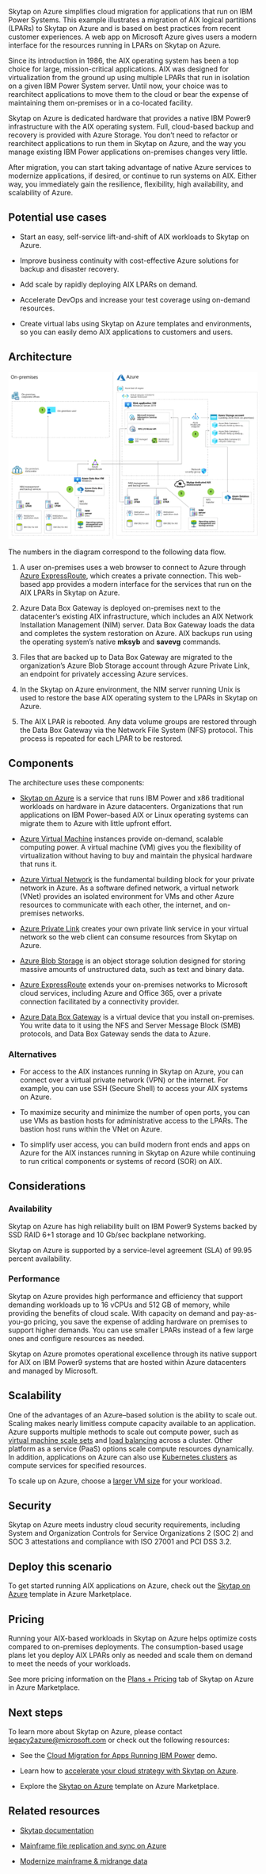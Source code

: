 Skytap on Azure simplifies cloud migration for applications that run on IBM
Power Systems. This example illustrates a migration of AIX logical partitions
(LPARs) to Skytap on Azure and is based on best practices from recent customer
experiences. A web app on Microsoft Azure gives users a modern interface for the
resources running in LPARs on Skytap on Azure.

Since its introduction in 1986, the AIX operating system has been a top choice
for large, mission-critical applications. AIX was designed for virtualization
from the ground up using multiple LPARs that run in isolation on a given IBM
Power System server. Until now, your choice was to rearchitect applications to
move them to the cloud or bear the expense of maintaining them on-premises or in
a co-located facility.

Skytap on Azure is dedicated hardware that provides a native IBM Power9
infrastructure with the AIX operating system. Full, cloud-based backup and
recovery is provided with Azure Storage. You don’t need to refactor or
rearchitect applications to run them in Skytap on Azure, and the way you manage
existing IBM Power applications on-premises changes very little.

After migration, you can start taking advantage of native Azure services to
modernize applications, if desired, or continue to run systems on AIX. Either
way, you immediately gain the resilience, flexibility, high availability, and
scalability of Azure.

## Potential use cases

-   Start an easy, self-service lift-and-shift of AIX workloads to Skytap on
    Azure.

-   Improve business continuity with cost-effective Azure solutions for backup
    and disaster recovery.

-   Add scale by rapidly deploying AIX LPARs on demand.

-   Accelerate DevOps and increase your test coverage using on-demand resources.

-   Create virtual labs using Skytap on Azure templates and environments, so you
    can easily demo AIX applications to customers and users.

## Architecture

![Infographic of a self-service lift-and-shift of AIX workloads to Skytap on Azure](media/aix-skytap-architecture.png)

The numbers in the diagram correspond to the following data flow.

1.  A user on-premises uses a web browser to connect to Azure through [Azure
    ExpressRoute](/azure/expressroute/expressroute-introduction),
    which creates a private connection. This web-based app provides a modern
    interface for the services that run on the AIX LPARs in Skytap on Azure.

2.  Azure Data Box Gateway is deployed on-premises next to the datacenter’s
    existing AIX infrastructure, which includes an AIX Network Installation
    Management (NIM) server. Data Box Gateway loads the data and completes the
    system restoration on Azure. AIX backups run using the operating system’s
    native **mksyb** and **savevg** commands.

3.  Files that are backed up to Data Box Gateway are migrated to the
    organization’s Azure Blob Storage account through Azure Private Link, an
    endpoint for privately accessing Azure services.

4.  In the Skytap on Azure environment, the NIM server running Unix is used to
    restore the base AIX operating system to the LPARs in Skytap on Azure.

5.  The AIX LPAR is rebooted. Any data volume groups are restored through the
    Data Box Gateway via the Network File System (NFS) protocol. This process is
    repeated for each LPAR to be restored.

## Components

The architecture uses these components:

-   [Skytap on
    Azure](https://azuremarketplace.microsoft.com/marketplace/apps/skytapinc.skytap-on-azure-main1?tab=overview)
    is a service that runs IBM Power and x86 traditional workloads on hardware
    in Azure datacenters. Organizations that run applications on IBM Power–based
    AIX or Linux operating systems can migrate them to Azure with little upfront
    effort.

-   [Azure Virtual
    Machine](https://azure.microsoft.com/services/virtual-machines/) instances
    provide on-demand, scalable computing power. A virtual machine (VM) gives
    you the flexibility of virtualization without having to buy and maintain the
    physical hardware that runs it.

-   [Azure Virtual
    Network](/azure/virtual-network/virtual-networks-overview)
    is the fundamental building block for your private network in Azure. As a
    software defined network, a virtual network (VNet) provides an isolated
    environment for VMs and other Azure resources to communicate with each
    other, the internet, and on-premises networks.

-   [Azure Private
    Link](/azure/private-link/private-link-overview)
    creates your own private link service in your virtual network so the web
    client can consume resources from Skytap on Azure.

-   [Azure Blob
    Storage](/azure/storage/blobs/storage-blobs-introduction)
    is an object storage solution designed for storing massive amounts of
    unstructured data, such as text and binary data.

-   [Azure
    ExpressRoute](/azure/expressroute/expressroute-introduction)
    extends your on-premises networks to Microsoft cloud services, including
    Azure and Office 365, over a private connection facilitated by a
    connectivity provider.

-   [Azure Data Box
    Gateway](/azure/databox-gateway/data-box-gateway-overview)
    is a virtual device that you install on-premises. You write data to it using
    the NFS and Server Message Block (SMB) protocols, and Data Box Gateway sends
    the data to Azure.

### Alternatives

-   For access to the AIX instances running in Skytap on Azure, you can connect
    over a virtual private network (VPN) or the internet. For example, you can
    use SSH (Secure Shell) to access your AIX systems on Azure.

-   To maximize security and minimize the number of open ports, you can use VMs
    as bastion hosts for administrative access to the LPARs. The bastion host
    runs within the VNet on Azure.

-   To simplify user access, you can build modern front ends and apps on Azure
    for the AIX instances running in Skytap on Azure while continuing to run
    critical components or systems of record (SOR) on AIX.

## Considerations

### Availability

Skytap on Azure has high reliability built on IBM Power9 Systems backed by SSD
RAID 6+1 storage and 10 Gb/sec backplane networking.

Skytap on Azure is supported by a service-level agreement (SLA) of 99.95 percent
availability.

### Performance

Skytap on Azure provides high performance and efficiency that support demanding
workloads up to 16 vCPUs and 512 GB of memory, while providing the benefits of
cloud scale. With capacity on demand and pay-as-you-go pricing, you save the
expense of adding hardware on premises to support higher demands. You can use
smaller LPARs instead of a few large ones and configure resources as needed.

Skytap on Azure promotes operational excellence through its native support for
AIX on IBM Power9 systems that are hosted within Azure datacenters and managed
by Microsoft.

## Scalability

One of the advantages of an Azure–based solution is the ability to scale out.
Scaling makes nearly limitless compute capacity available to an application.
Azure supports multiple methods to scale out compute power, such as [virtual
machine scale
sets](/azure/virtual-machine-scale-sets/overview) and
[load
balancing](/azure/load-balancer/load-balancer-overview)
across a cluster. Other platform as a service (PaaS) options scale compute
resources dynamically. In addition, applications on Azure can also use
[Kubernetes
clusters](/azure/aks/concepts-clusters-workloads)
as compute services for specified resources.

To scale up on Azure, choose a [larger VM
size](https://azure.microsoft.com/services/virtual-machines/) for your workload.

## Security

Skytap on Azure meets industry cloud security requirements, including System and
Organization Controls for Service Organizations 2 (SOC 2) and SOC 3 attestations
and compliance with ISO 27001 and PCI DSS 3.2.

## Deploy this scenario

To get started running AIX applications on Azure, check out the [Skytap on
Azure](https://azuremarketplace.microsoft.com/marketplace/apps/skytapinc.skytap-on-azure-main1?tab=overview)
template in Azure Marketplace.

## Pricing

Running your AIX-based workloads in Skytap on Azure helps optimize costs
compared to on-premises deployments. The consumption-based usage plans let you
deploy AIX LPARs only as needed and scale them on demand to meet the needs of
your workloads.

See more pricing information on the [Plans +
Pricing](https://azuremarketplace.microsoft.com/marketplace/apps/skytapinc.skytap-on-azure-main1?tab=PlansAndPrice)
tab of Skytap on Azure in Azure Marketplace.

## Next steps

To learn more about Skytap on Azure, please contact <legacy2azure@microsoft.com>
or check out the following resources:

-   See the [Cloud Migration for Apps Running IBM
    Power](https://techcommunity.microsoft.com/t5/video-hub/skytap-on-azure-cloud-migration-for-apps-running-ibm-power/m-p/1693588)
    demo.

-   Learn how to [accelerate your cloud strategy with Skytap on
    Azure](https://azure.microsoft.com/blog/accelerate-your-cloud-strategy-with-skytap-on-azure/).

-   Explore the [Skytap on
    Azure](https://azuremarketplace.microsoft.com/marketplace/apps/skytapinc.skytap-on-azure-main1?tab=overview)
    template on Azure Marketplace.

## Related resources

-   [Skytap documentation](https://help.skytap.com/)

-   [Mainframe file replication and sync on
    Azure](/azure/architecture/solution-ideas/articles/mainframe-azure-file-replication)

-   [Modernize mainframe & midrange
    data](/azure/architecture/reference-architectures/migration/modernize-mainframe-data-to-azure)
